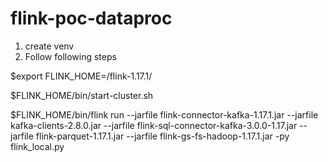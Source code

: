 # flink-poc-dataproc

1. create venv
2. Follow following steps

$export FLINK_HOME=/flink-1.17.1/

$FLINK_HOME/bin/start-cluster.sh

$FLINK_HOME/bin/flink run  --jarfile flink-connector-kafka-1.17.1.jar --jarfile kafka-clients-2.8.0.jar --jarfile flink-sql-connector-kafka-3.0.0-1.17.jar --jarfile flink-parquet-1.17.1.jar --jarfile flink-gs-fs-hadoop-1.17.1.jar -py flink_local.py 

